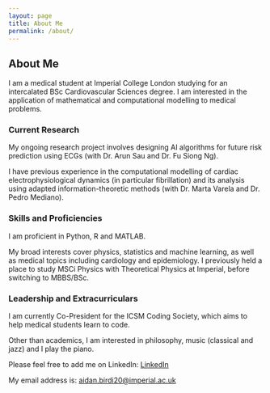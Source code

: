 ```yaml
---
layout: page
title: About Me
permalink: /about/
---
```


## About Me

I am a medical student at Imperial College London studying for an intercalated BSc Cardiovascular Sciences degree. I am interested in the application of mathematical and computational modelling to medical problems.

### Current Research

My ongoing research project involves designing AI algorithms for future risk prediction using ECGs (with Dr. Arun Sau and Dr. Fu Siong Ng).


I have previous experience in the computational modelling of cardiac electrophysiological dynamics (in particular fibrillation) and its analysis using adapted information-theoretic methods (with Dr. Marta Varela and Dr. Pedro Mediano).

### Skills and Proficiencies

I am proficient in Python, R and MATLAB.

My broad interests cover physics, statistics and machine learning, as well as medical topics including cardiology and epidemiology. I previously held a place to study MSCi Physics with Theoretical Physics at Imperial, before switching to MBBS/BSc.

### Leadership and Extracurriculars

I am currently Co-President for the ICSM Coding Society, which aims to help medical students learn to code.


Other than academics, I am interested in philosophy, music (classical and jazz) and I play the piano.


Please feel free to add me on LinkedIn: [LinkedIn](https://www.linkedin.com/in/aidan-birdi-7ba231187/)


My email address is: aidan.birdi20@imperial.ac.uk